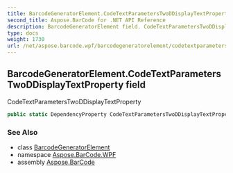 ```yaml
---
title: BarcodeGeneratorElement.CodeTextParametersTwoDDisplayTextProperty
second_title: Aspose.BarCode for .NET API Reference
description: BarcodeGeneratorElement field. CodeTextParametersTwoDDisplayTextProperty
type: docs
weight: 1730
url: /net/aspose.barcode.wpf/barcodegeneratorelement/codetextparameterstwoddisplaytextproperty/
---
```

## BarcodeGeneratorElement.CodeTextParametersTwoDDisplayTextProperty field

CodeTextParametersTwoDDisplayTextProperty

```csharp
public static DependencyProperty CodeTextParametersTwoDDisplayTextProperty;
```

### See Also

* class [BarcodeGeneratorElement](../)
* namespace [Aspose.BarCode.WPF](../../barcodegeneratorelement/)
* assembly [Aspose.BarCode](../../../)


